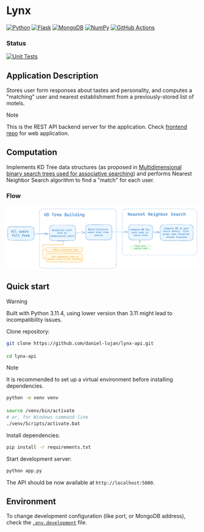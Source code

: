 # Lynx

[![Python](https://img.shields.io/badge/python-3670A0?style=for-the-badge&logo=python&logoColor=ffdd54)](https://www.python.org/) [![Flask](https://img.shields.io/badge/flask-%23000.svg?style=for-the-badge&logo=flask&logoColor=white)](https://flask.palletsprojects.com) [![MongoDB](https://img.shields.io/badge/MongoDB-%234ea94b.svg?style=for-the-badge&logo=mongodb&logoColor=white)](https://www.mongodb.com/) [![NumPy](https://img.shields.io/badge/numpy-%23013243.svg?style=for-the-badge&logo=numpy&logoColor=white)](https://numpy.org/) [![GitHub Actions](https://img.shields.io/badge/github%20actions-%232671E5.svg?style=for-the-badge&logo=githubactions&logoColor=white)](https://github.com/features/actions)

### Status

[![Unit Tests](https://github.com/daniel-lujan/lynx-api/actions/workflows/tests.yaml/badge.svg)](https://github.com/daniel-lujan/lynx-api/actions/workflows/tests.yaml)

## Application Description

Stores user form responses about tastes and personality, and computes a "matching" user and nearest establishment from a previously-stored list of motels.

> [!NOTE]
> This is the REST API backend server for the application. Check [frontend repo]() for web application.

## Computation

Implements KD Tree data structures (as proposed in [Multidimensional binary search trees used for associative searching](https://dl.acm.org/doi/10.1145/361002.361007)) and performs Nearest Neighbor Search algorithm to find a "match" for each user.

### Flow

![Image](https://github.com/daniel-lujan/lynx-api/blob/main/docs/computing_flow.png)

## Quick start

> [!WARNING]
> Built with Python 3.11.4, using lower version than 3.11 might lead to incompatibility issues.

Clone repository:

```bash
git clone https://github.com/daniel-lujan/lynx-api.git

cd lynx-api
```

> [!NOTE]
> It is recommended to set up a virtual environment before installing dependencies.
>
> ```bash
> python -m venv venv
>
> source /venv/bin/activate
> # or, for Windows command line
> ./venv/Scripts/activate.bat
> ```

Install dependencies:

```bash
pip install -r requirements.txt
```

Start development server:

```bash
python app.py
```

The API should be now available at `http://localhost:5000`.

## Environment

To change development configuration (like port, or MongoDB address), check the [`.env.development`](https://github.com/daniel-lujan/lynx-api/blob/main/.env.development) file.
